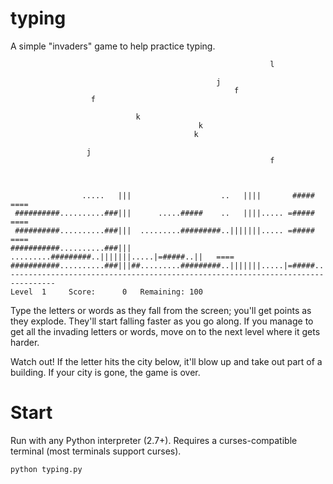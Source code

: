 # typing

A simple "invaders" game to help practice typing.


    
                                                              l
    
                                                  j
                                                      f
                      f
    
                                k
                                              k
                                             k
    
                     j
                                                              f
    
    
    
                    .....   |||                    ..   ||||       #####       ====
     ##########..........###|||      .....#####    ..   ||||..... =#####       ====
     ##########..........###|||  .........#########..|||||||..... =#####       ====
    ###########..........###|||  .........#########..|||||||.....|=#####..||   ====
    ###########..........###|||##.........#########..|||||||.....|=#####..||==.====
    --------------------------------------------------------------------------------
    Level  1     Score:      0   Remaining: 100

Type the letters or words as they fall from the screen; you'll get points as they explode.
They'll start falling faster as you go along. If you manage to get all the invading letters 
or words, move on to the next level where it gets harder.

Watch out! If the letter hits the city below, it'll blow up and take out part of a building. 
If your city is gone, the game is over.

# Start

Run with any Python interpreter (2.7+). Requires a curses-compatible terminal (most terminals support curses).

    python typing.py
